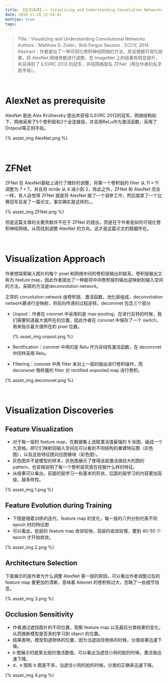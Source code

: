 ```yaml
---
title: 【论文阅读】—— Visualizing and Understanding Convolution Networks
date: 2018-11-26 21:54:41
mathjax: true
tags:
---
```



> Title：Visualizing and Understanding Convolutional Networks
> Authors：Matthew D. Zeiler，Rob Fergus
> Session：ECCV, 2014
> Abstract：作者提出了一种可视化卷积神经网络的方法，并且根据可视化结果，将 AlexNet 网络参数进行调整，在 ImageNet 上的结果有明显提升，并且得到了 ILSVRC 2013 的冠军，并将网络取名 ZFNet（两位作者的名字首字母）。



<!-- more -->

<br>

# AlexNet as prerequisite

AlexNet 是由 Alex Krizhevsky 提出并获得 ILSVRC 2012的冠军，网络结构如下，网络采用了5个卷积层和2个全连接层，并且用ReLu作为激活函数，采用了Dropout等正则手段。

{% asset_img AlexNet.png %}

<br>

# ZFNet

ZFNet 在 AlexNet基础上进行了微妙的调整，将第一个卷积层的 filter 从 $11 \times 11$ 调整为 $7 \times 7$，并且将 stride 从 4 减小到 2，除此之外，ZFNet 和 AlexNet 完全一样，有人会觉得 ZFNet 就是将 AlexNet 做了一个调参工作，然后就拿了一个比赛冠军且发了一篇论文，事实确实是这样的。。

{% asset_img ZFNet.png %}

但是这篇文章的主要贡献并不在于 ZFNet 的提出，而是在于作者是如何可视化卷积神经网络，从而找到调整 AlexNet 的方向，这才是这篇论文的精髓所在。

<br>

# Visualization Approach

作者想探索输入图片的每个 pixel 和网络中间的卷积层输出的联系，卷积层输出又称为 feature map，因此作者提出了一种能将中间卷积层的输出逆映射到输入空间的方法，采取的方法是deconvolution network。

正常的 convolution network 由卷积层、激活函数、池化层组成，deconvolution network要进行逆映射，将前向传递的过程逆转。deconvnet 包含三个部分

- Unpool：作者在 convnet 中采用的是 max-pooling，在进行反转的时候，我们需要知道最大值所在的位置，因此作者在 convnet 中保存了一个 switch，用来指示最大值所在的 pixel 位置。

  {% asset_img unpool.png %}

- Rectification：convnet 中用的是 Relu 作为非线性激活函数，在 deconvnet 中同样采用 Relu。

- Filtering：convnet 中用 filter 来对上一层的输出进行卷积操作，而 deconvnet 用转置的 filter 对 rectified unpooled map 进行卷积。

{% asset_img deconvnet.png %}

<br>

# Visualization Discoveries

## Feature Visualization

- 对于每一层的 feature map，在数据集上选取激活值最强的 9 张图，画成一个九宫格。把它们映射回输入空间后可以看到不同结构的重建特征图（灰色图），以及这些特征图对应图像块（彩色图）。
- 灰色图并不是模型的样本，灰色图展示了使得该层激活值较大的图的pattern，也变相说明了每一个卷积层究竟在挖掘什么样的特征。
- 从结果可以看出，前面的层学习一些基本的形状，后面的层学习的内容更加高级，越多样性。

{% asset_img 1.png %}

## Feature Evolution during Training

- 下图是随着训练的迭代，feature map 的变化，每一层的八列分别代表不同 epoch 时的特征图
- 可以看出，低层的 feature map 收敛较快，高层的收敛较慢，要到 40-50 个 epoch 才开始收敛。

{% asset_img 2.png %}


## Architecture Selection

下面展示的是作者为什么调整 AlexNet 第一层的原因，可以看出作者调整过后的 feature map 要更加的清晰，意味着 Alexnet 的卷积核过大，忽略了一些细节信息。

{% asset_img 3.png %}


## Occlusion Sensitivity

- 作者通过遮挡图片的不同位置，观察 feature map 以及最后分类结果的变化，从而推断模型是否真的学习到 object 的位置。
- 结果表明，模型知道物体的位置，因为当遮挡住物体的时候，分类结果迅速下降。
- b 图展示的是第五层的激活数值，可以看出当遮住小狗的脸的时候，激活值迅速下降。
- d、e 图和 b 图差不多，当遮住小狗的脸的时候，分类的正确率迅速下降。

{% asset_img 4.png %}




<br>